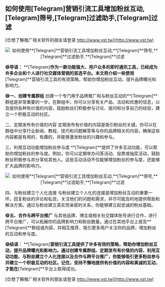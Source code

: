 ## **如何使用**[Telegram]**营销引流工具增加粉丝互动,**[Telegram]**筛号,**[Telegram]**过滤助手,**[Telegram]**过滤**

[😍想了解推广相关软件的朋友请登录 http://www.vst.tw](http://www.vst.tw)

 <center><img src="https://vst.tw/MP4/tuiguang/png/6.png" alt="如何使用**[Telegram]**营销引流工具增加粉丝互动,**[Telegram]**筛号,**[Telegram]**过滤助手,**[Telegram]**过滤"></center>

**😄导语：**
**[Telegram]**作为一款功能强大、用户众多的即时通讯工具，已经成为许多企业和个人进行社交媒体营销的首选平台。本文将介绍一些使用**[Telegram]**营销引流工具的有效策略，帮助你增加粉丝互动，提升品牌曝光和影响力。

**😄一、创建专属群组**
创建一个专门用于品牌推广和与粉丝互动的**[Telegram]**群组是非常重要的一步。在群组中，你可以分享有关产品、活动和优惠的信息，以及提供各种有价值的内容。鼓励粉丝们积极参与讨论、提问和分享自己的经验，建立一个积极互动的社区。

二、定期发布有价值的内容
定期发布有价值的内容是吸引粉丝的关键。你可以在群组中分享行业新闻、教程、技巧和问题解答等与你的品牌相关的内容。确保这些内容都是有用的、有趣的，并能够激发粉丝的兴趣和参与。

三、利用互动功能增加粉丝参与度
**[Telegram]**提供了许多互动功能，可以帮助你增加粉丝的参与度。例如，你可以定期举办问答活动、投票或抽奖活动，鼓励粉丝积极参与并分享给其他人。这些互动活动不仅能够增加粉丝的参与度，还能够扩大品牌的影响力。

 <center><img src="https://vst.tw/MP4/tuiguang/png/1.png" alt="如何使用**[Telegram]**营销引流工具增加粉丝互动,**[Telegram]**筛号,**[Telegram]**过滤助手,**[Telegram]**过滤"></center>

四、与粉丝建立个人化连接
与粉丝建立个人化的连接是增加粉丝互动的重要一环。回复粉丝的评论和私信，关注他们的问题和需求，并尽可能及时地提供帮助和解决方案。通过与粉丝建立真实而亲密的关系，你能够建立起忠诚的粉丝基础。

**😄五、合作与跨平台推广**
与其他品牌、博主或相关社交媒体账号进行合作，进行跨平台推广，可以拓展你的品牌影响力和粉丝数量。通过在其他平台上提及**[Telegram]**群组或内容，并相互推荐，吸引更多用户关注你的品牌，增加粉丝的互动和参与度。

**😄结语：**
**[Telegram]**营销引流工具提供了许多有效的策略，帮助你增加粉丝互动，提升品牌曝光和影响力。通过创建专属群组、定期发布有价值的内容、利用互动功能、与粉丝建立个人化连接以及合作与跨平台推广，你能够吸引更多粉丝参与并建立一个积极互动的社区。记住，坚持不懈地提供有价值的内容和真诚的互动，才能在**[Telegram]**平台上取得成功。

[😍想了解推广相关软件的朋友请登录 http://www.vst.tw](http://www.vst.tw)



